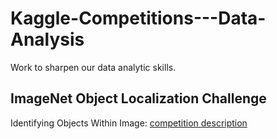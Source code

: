 # Kaggle-Competitions---Data-Analysis
Work to sharpen our data analytic skills. 


## ImageNet Object Localization Challenge
Identifying Objects Within Image: [competition description](https://www.kaggle.com/c/imagenet-object-localization-challenge)
